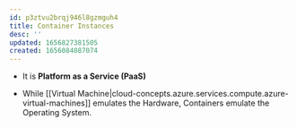```yaml
---
id: p3ztvu2brqj946l8gzmguh4
title: Container Instances
desc: ''
updated: 1656827381505
created: 1656084087074
---
```


* It is **Platform as a Service (PaaS)**

* While [[Virtual Machine|cloud-concepts.azure.services.compute.azure-virtual-machines]] emulates the Hardware, Containers emulate the Operating System.
